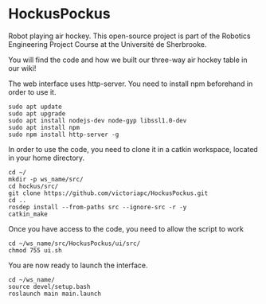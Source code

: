 # HockusPockus
Robot playing air hockey.
This open-source project is part of the Robotics Engineering Project Course at the Université de Sherbrooke.

You will find the code and how we built our three-way air hockey table in our wiki!

The web interface uses http-server. You need to install npm beforehand in order to use it.

    sudo apt update
    sudo apt upgrade
    sudo apt install nodejs-dev node-gyp libssl1.0-dev
	sudo apt install npm
	sudo npm install http-server -g

In order to use the code, you need to clone it in a catkin workspace, located in your home directory.

    cd ~/
    mkdir -p ws_name/src/
    cd hockus/src/
    git clone https://github.com/victoriapc/HockusPockus.git
    cd ..
    rosdep install --from-paths src --ignore-src -r -y
    catkin_make

Once you have access to the code, you need to allow the script to work

    cd ~/ws_name/src/HockusPockus/ui/src/
    chmod 755 ui.sh

You are now ready to launch the interface.

    cd ~/ws_name/
    source devel/setup.bash
    roslaunch main main.launch
